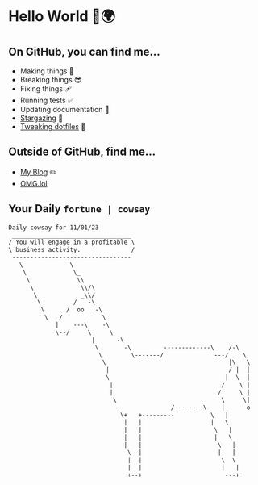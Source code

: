 # Hello World 👋🌍

## On GitHub, you can find me...

- Making things 🧰
- Breaking things 😎
- Fixing things 🩹
- Running tests ✅
- Updating documentation 📝
- [Stargazing](https://github.com/lemonase?tab=stars) 🌟
- [Tweaking dotfiles](https://github.com/lemonase/dotfiles) 📁


## Outside of GitHub, find me...

- [My Blog](https://madjam.dev/) ✏️
- [OMG.lol](https://jam.omg.lol/)

## Your Daily `fortune | cowsay`

```txt
Daily cowsay for 11/01/23
 _________________________________
/ You will engage in a profitable \
\ business activity.              /
 ---------------------------------
   \             \
    \             \_
     \             \\
      \             \\/\
       \            _\\/
        \         /   -\
         \      /  oo   -\
          \   /           \
             |    ---\    -\
             \--/     \     \
                       |      -\
                        \       -\         -------------\    /-\
                         \        \-------/              ---/    \
                          \                                  |\   \
                           |                                 / |  |
                           \                                |  \  |
                            |                              /    \ |
                            |                             /     \ |
                             \                             \     \|
                              -              /--------\    |      o
                               \+   +---------          \   |
                                |   |                   |   \
                                |   |                    \   |
                                |   |                    |   \
                                |   |                     \   |
                                 \  |                     |   |
                                 |  |                      \  \
                                 |  |                      |   |
                                 +--+                       ---+
```
